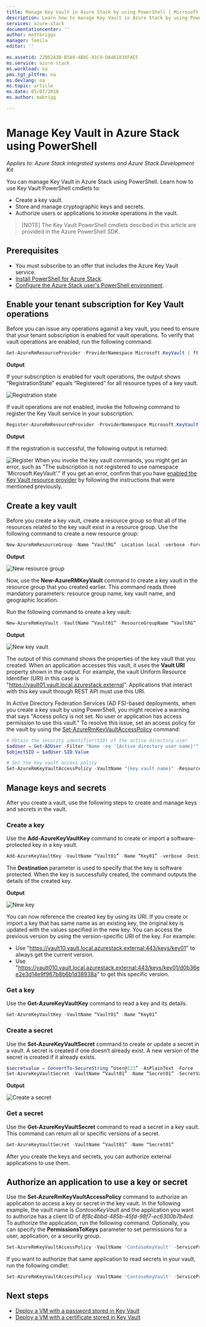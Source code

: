 ```yaml
---
title: Manage Key Vault in Azure Stack by using PowerShell | Microsoft Docs
description: Learn how to manage Key Vault in Azure Stack by using PowerShell
services: azure-stack
documentationcenter: ''
author: mattbriggs
manager: femila
editor: ''

ms.assetid: 22B62A3B-B5A9-4B8C-81C9-DA461838FAE5
ms.service: azure-stack
ms.workload: na
pms.tgt_pltfrm: na
ms.devlang: na
ms.topic: article
ms.date: 05/07/2018
ms.author: mabrigg

---
```


# Manage Key Vault in Azure Stack using PowerShell

*Applies to: Azure Stack integrated systems and Azure Stack Development Kit*

You can manage Key Vault in Azure Stack using PowerShell. Learn how to use Key Vault PowerShell cmdlets to:

* Create a key vault.
* Store and manage cryptographic keys and secrets.
* Authorize users or applications to invoke operations in the vault.

>[NOTE]
>The Key Vault PowerShell cmdlets descibed in this article are provided in the Azure PowerShell SDK.

## Prerequisites

* You must subscribe to an offer that includes the Azure Key Vault service.
* [Install PowerShell for Azure Stack](azure-stack-powershell-install.md).
* [Configure the Azure Stack user's PowerShell environment](azure-stack-powershell-configure-user.md).

## Enable your tenant subscription for Key Vault operations

Before you can issue any operations against a key vault, you need to ensure that your tenant subscription is enabled for vault operations. To verify that vault operations are enabled, run the following command:

```PowerShell
Get-AzureRmResourceProvider -ProviderNamespace Microsoft.KeyVault | ft -Autosize
```

**Output**

If your subscription is enabled for vault operations, the output shows “RegistrationState” equals “Registered” for all resource types of a key vault.

![Registration state](media/azure-stack-kv-manage-powershell/image1.png)

If vault operations are not enabled, invoke the following command to register the Key Vault service in your subscription:

```PowerShell
Register-AzureRmResourceProvider -ProviderNamespace Microsoft.KeyVault
```

**Output**

If the registration is successful, the following output is returned:

![Register](media/azure-stack-kv-manage-powershell/image2.png)
When you invoke the key vault commands, you might get an error, such as "The subscription is not registered to use namespace 'Microsoft.KeyVault'." If you get an error, confirm that you have [enabled the Key Vault resource provider](#enable-your-tenant-subscription-for-vault-operations) by following the instructions that were mentioned previously.

## Create a key vault

Before you create a key vault, create a resource group so that all of the resources related to the key vault exist in a resource group. Use the following command to create a new resource group:

```PowerShell
New-AzureRmResourceGroup -Name “VaultRG” -Location local -verbose -Force

```

**Output**

![New resource group](media/azure-stack-kv-manage-powershell/image3.png)

Now, use the **New-AzureRMKeyVault** command to create a key vault in the resource group that you created earlier. This command reads three mandatory parameters: resource group name, key vault name, and geographic location. 

Run the following command to create a key vault:

```PowerShell
New-AzureRmKeyVault -VaultName “Vault01” -ResourceGroupName “VaultRG” -Location local -verbose
```

**Output**

![New key vault](media/azure-stack-kv-manage-powershell/image4.png)

The output of this command shows the properties of the key vault that you created. When an application accesses this vault, it uses the **Vault URI** property shown in the output. For example, the vault Uniform Resource Identifier (URI) in this case is "https://vault01.vault.local.azurestack.external". Applications that interact with this key vault through REST API must use this URI.

In Active Directory Federation Services (AD FS)-based deployments, when you create a key vault by using PowerShell, you might receive a warning that says "Access policy is not set. No user or application has access permission to use this vault." To resolve this issue, set an access policy for the vault by using the [Set-AzureRmKeyVaultAccessPolicy](azure-stack-kv-manage-powershell.md#authorize-an-application-to-use-a-key-or-secret) command:

```PowerShell
# Obtain the security identifier(SID) of the active directory user
$adUser = Get-ADUser -Filter "Name -eq '{Active directory user name}'"
$objectSID = $adUser.SID.Value

# Set the key vault access policy
Set-AzureRmKeyVaultAccessPolicy -VaultName "{key vault name}" -ResourceGroupName "{resource group name}" -ObjectId "{object SID}" -PermissionsToKeys {permissionsToKeys} -PermissionsToSecrets {permissionsToSecrets} -BypassObjectIdValidation
```

## Manage keys and secrets

After you create a vault, use the following steps to create and manage keys and secrets in the vault.

### Create a key

Use the **Add-AzureKeyVaultKey** command to create or import a software-protected key in a key vault.

```PowerShell
Add-AzureKeyVaultKey -VaultName “Vault01” -Name “Key01” -verbose -Destination Software
```

The **Destination** parameter is used to specify that the key is software protected. When the key is successfully created, the command outputs the details of the created key.

**Output**

![New key](media/azure-stack-kv-manage-powershell/image5.png)

You can now reference the created key by using its URI. If you create or import a key that has same name as an existing key, the original key is updated with the values specified in the new key. You can access the previous version by using the version-specific URI of the key. For example:

* Use "https://vault10.vault.local.azurestack.external:443/keys/key01" to always get the current version. 
* Use "https://vault010.vault.local.azurestack.external:443/keys/key01/d0b36ee2e3d14e9f967b8b6b1d38938a" to get this specific version.

### Get a key

Use the **Get-AzureKeyVaultKey** command to read a key and its details.

```PowerShell
Get-AzureKeyVaultKey -VaultName “Vault01” -Name “Key01”
```

### Create a secret

Use the **Set-AzureKeyVaultSecret** command to create or update a secret in a vault. A secret is created if one doesn’t already exist. A new version of the secret is created if it already exists.

```PowerShell
$secretvalue = ConvertTo-SecureString “User@123” -AsPlainText -Force
Set-AzureKeyVaultSecret -VaultName “Vault01” -Name “Secret01” -SecretValue $secretvalue
```

**Output**

![Create a secret](media/azure-stack-kv-manage-powershell/image6.png)

### Get a secret

Use the **Get-AzureKeyVaultSecret** command to read a secret in a key vault. This command can return all or specific versions of a secret.

```PowerShell
Get-AzureKeyVaultSecret -VaultName “Vault01” -Name “Secret01”
```

After you create the keys and secrets, you can authorize external applications to use them.

## Authorize an application to use a key or secret

Use the **Set-AzureRmKeyVaultAccessPolicy** command to authorize an application to access a key or secret in the key vault.
In the following example, the vault name is *ContosoKeyVault* and the application you want to authorize has a client ID of *8f8c4bbd-485b-45fd-98f7-ec6300b7b4ed*. To authorize the application, run the following command. Optionally, you can specify the **PermissionsToKeys** parameter to set permissions for a user, application, or a security group.

```PowerShell
Set-AzureRmKeyVaultAccessPolicy -VaultName 'ContosoKeyVault' -ServicePrincipalName 8f8c4bbd-485b-45fd-98f7-ec6300b7b4ed -PermissionsToKeys decrypt,sign
```

If you want to authorize that same application to read secrets in your vault, run the following cmdlet:

```PowerShell
Set-AzureRmKeyVaultAccessPolicy -VaultName 'ContosoKeyVault' -ServicePrincipalName 8f8c4bbd-485b-45fd-98f7-ec6300 -PermissionsToKeys Get
```

## Next steps

* [Deploy a VM with a password stored in Key Vault](azure-stack-kv-deploy-vm-with-secret.md)
* [Deploy a VM with a certificate stored in Key Vault](azure-stack-kv-push-secret-into-vm.md)
